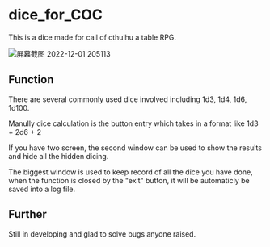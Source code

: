 # dice_for_COC

This is a dice made for call of cthulhu a table RPG.

![屏幕截图 2022-12-01 205113](https://user-images.githubusercontent.com/74366156/205022027-2a4f1a1e-9e10-403d-9505-cba7bbc7504f.png)

## Function
There are several commonly used dice involved including 1d3, 1d4, 1d6, 1d100.

Manully dice calculation is the button entry which takes in a format like 1d3 + 2d6 + 2

If you have two screen, the second window can be used to show the results and hide all the hidden dicing.

The biggest window is used to keep record of all the dice you have done, when the function is closed by the "exit" button, it will be automaticly be saved into a log file.


## Further
Still in developing and glad to solve bugs anyone raised.
